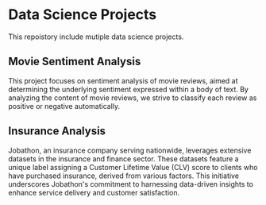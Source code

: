 # Data Science Projects

This repoistory include mutiple data science projects.

## Movie Sentiment Analysis
This project focuses on sentiment analysis of movie reviews, aimed at determining the underlying sentiment expressed within a body of text. By analyzing the content of movie reviews, we strive to classify each review as positive or negative automatically.

##

## Insurance Analysis

Jobathon, an insurance company serving nationwide, leverages extensive datasets in the insurance and finance sector. These datasets feature a unique label assigning a Customer Lifetime Value (CLV) score to clients who have purchased insurance, derived from various factors. This initiative underscores Jobathon's commitment to harnessing data-driven insights to enhance service delivery and customer satisfaction.
